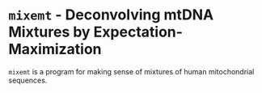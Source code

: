 `mixemt` - Deconvolving mtDNA Mixtures by Expectation-Maximization
==================================================================

`mixemt` is a program for making sense of mixtures of human mitochondrial
sequences.
